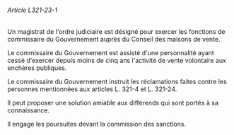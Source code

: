 ###### Article L321-23-1

Un magistrat de l'ordre judiciaire est désigné pour exercer les fonctions de commissaire du Gouvernement auprès du Conseil des maisons de vente.

Le commissaire du Gouvernement est assisté d'une personnalité ayant cessé d'exercer depuis moins de cinq ans l'activité de vente volontaire aux enchères publiques.

Le commissaire du Gouvernement instruit les réclamations faites contre les personnes mentionnées aux articles L. 321-4 et L. 321-24.

Il peut proposer une solution amiable aux différends qui sont portés à sa connaissance.

Il engage les poursuites devant la commission des sanctions.


